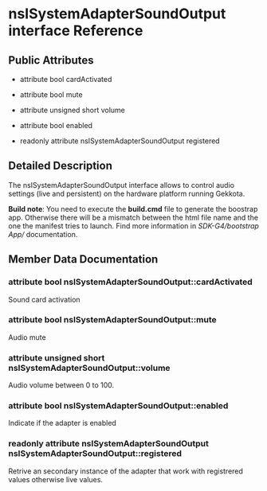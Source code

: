 nsISystemAdapterSoundOutput interface Reference
===============================================

Public Attributes
-----------------

-   attribute bool cardActivated

<!-- -->

-   attribute bool mute

<!-- -->

-   attribute unsigned short volume

<!-- -->

-   attribute bool enabled

<!-- -->

-   readonly attribute nsISystemAdapterSoundOutput registered

Detailed Description
--------------------

The nsISystemAdapterSoundOutput interface allows to control audio settings (live and persistent) on the hardware platform running Gekkota.

**Build note**: You need to execute the **build.cmd** file to generate the boostrap app. Otherwise there will be a mismatch between the html file name and the one the manifest tries to launch. Find more information in *SDK-G4/bootstrap App/* documentation.

Member Data Documentation
-------------------------

### attribute bool nsISystemAdapterSoundOutput::cardActivated

Sound card activation

### attribute bool nsISystemAdapterSoundOutput::mute

Audio mute

### attribute unsigned short nsISystemAdapterSoundOutput::volume

Audio volume between 0 to 100.

### attribute bool nsISystemAdapterSoundOutput::enabled

Indicate if the adapter is enabled

### readonly attribute nsISystemAdapterSoundOutput nsISystemAdapterSoundOutput::registered

Retrive an secondary instance of the adapter that work with registrered values otherwise live values.
